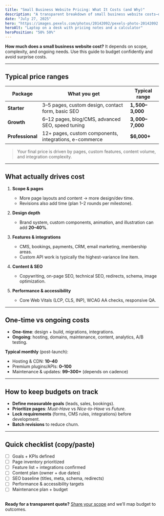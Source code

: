 ```yaml
---
title: "Small Business Website Pricing: What It Costs (and Why)"
description: "A transparent breakdown of small business website costs—design, development, CMS, hosting, SEO, and ongoing maintenance."
date: "July 27, 2025"
hero: "https://images.pexels.com/photos/20142092/pexels-photo-20142092.jpeg"
heroAlt: "Laptop on a desk with pricing notes and a calculator"
heroPosition: "50% 50%"
---
```


**How much does a small business website cost?** It depends on scope, complexity, and ongoing needs. Use this guide to budget confidently and avoid surprise costs.

---

## Typical price ranges

| Package | What you get | Typical range |
| --- | --- | --- |
| **Starter** | 3–5 pages, custom design, contact form, basic SEO | **$1,500–$3,000** |
| **Growth** | 6–12 pages, blog/CMS, advanced SEO, speed tuning | **$3,000–$7,000** |
| **Professional** | 12+ pages, custom components, integrations, e-commerce | **$6,000+** |

> Your final price is driven by pages, custom features, content volume, and integration complexity.

---

## What actually drives cost

1. **Scope & pages**
   - More page layouts and content → more design/dev time.
   - Revisions also add time (plan 1–2 rounds per milestone).

2. **Design depth**
   - Brand system, custom components, animation, and illustration can add **20–40%**.

3. **Features & integrations**
   - CMS, bookings, payments, CRM, email marketing, membership areas.
   - Custom API work is typically the highest-variance line item.

4. **Content & SEO**
   - Copywriting, on-page SEO, technical SEO, redirects, schema, image optimization.

5. **Performance & accessibility**
   - Core Web Vitals (LCP, CLS, INP), WCAG AA checks, responsive QA.

---

## One-time vs ongoing costs

- **One-time**: design + build, migrations, integrations.
- **Ongoing**: hosting, domains, maintenance, content, analytics, A/B testing.

**Typical monthly** (post-launch):
- Hosting & CDN: **$10–$40**
- Premium plugins/APIs: **$0–$100**
- Maintenance & updates: **$99–$300+** (depends on cadence)

---

## How to keep budgets on track

- **Define measurable goals** (leads, sales, bookings).
- **Prioritize pages**: *Must-Have* vs *Nice-to-Have* vs *Future*.
- **Lock requirements** (forms, CMS rules, integrations) before development.
- **Batch revisions** to reduce churn.

---

## Quick checklist (copy/paste)

- [ ] Goals + KPIs defined  
- [ ] Page inventory prioritized  
- [ ] Feature list + integrations confirmed  
- [ ] Content plan (owner + due dates)  
- [ ] SEO baseline (titles, meta, schema, redirects)  
- [ ] Performance & accessibility targets  
- [ ] Maintenance plan + budget  
##
**Ready for a transparent quote?** <a href="/contact">Share your scope</a> and we’ll map budget to outcomes.
